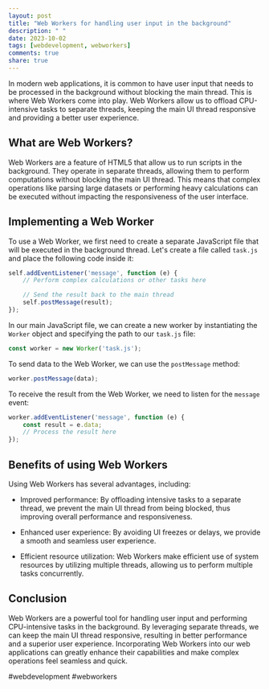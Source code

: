```yaml
---
layout: post
title: "Web Workers for handling user input in the background"
description: " "
date: 2023-10-02
tags: [webdevelopment, webworkers]
comments: true
share: true
---
```


In modern web applications, it is common to have user input that needs to be processed in the background without blocking the main thread. This is where Web Workers come into play. Web Workers allow us to offload CPU-intensive tasks to separate threads, keeping the main UI thread responsive and providing a better user experience.

## What are Web Workers?

Web Workers are a feature of HTML5 that allow us to run scripts in the background. They operate in separate threads, allowing them to perform computations without blocking the main UI thread. This means that complex operations like parsing large datasets or performing heavy calculations can be executed without impacting the responsiveness of the user interface.

## Implementing a Web Worker

To use a Web Worker, we first need to create a separate JavaScript file that will be executed in the background thread. Let's create a file called `task.js` and place the following code inside it:

```javascript
self.addEventListener('message', function (e) {
    // Perform complex calculations or other tasks here

    // Send the result back to the main thread
    self.postMessage(result);
});
```

In our main JavaScript file, we can create a new worker by instantiating the `Worker` object and specifying the path to our `task.js` file:

```javascript
const worker = new Worker('task.js');
```

To send data to the Web Worker, we can use the `postMessage` method:

```javascript
worker.postMessage(data);
```

To receive the result from the Web Worker, we need to listen for the `message` event:

```javascript
worker.addEventListener('message', function (e) {
    const result = e.data;
    // Process the result here
});
```

## Benefits of using Web Workers

Using Web Workers has several advantages, including:

- Improved performance: By offloading intensive tasks to a separate thread, we prevent the main UI thread from being blocked, thus improving overall performance and responsiveness.

- Enhanced user experience: By avoiding UI freezes or delays, we provide a smooth and seamless user experience.

- Efficient resource utilization: Web Workers make efficient use of system resources by utilizing multiple threads, allowing us to perform multiple tasks concurrently.

## Conclusion

Web Workers are a powerful tool for handling user input and performing CPU-intensive tasks in the background. By leveraging separate threads, we can keep the main UI thread responsive, resulting in better performance and a superior user experience. Incorporating Web Workers into our web applications can greatly enhance their capabilities and make complex operations feel seamless and quick.

#webdevelopment #webworkers